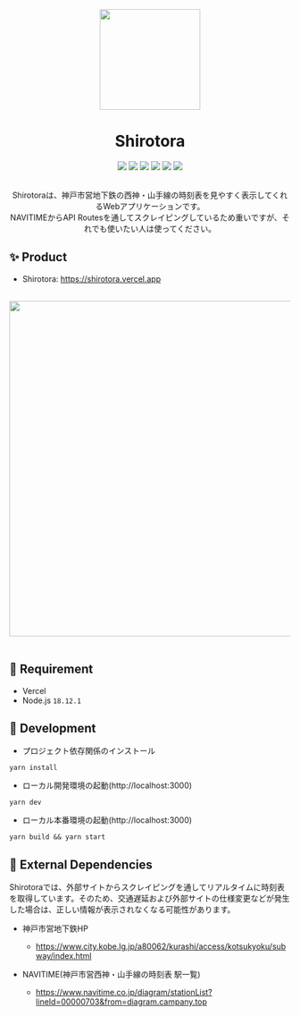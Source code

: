 <div align="center">
  <img align="center" width="180" src="./docs/images/shirotora_icon.png" />
</div>

<h1 align="center">Shirotora</h1>

<div align="center">
  <img src="https://img.shields.io/badge/npm-1.18.2-green" />
  <img src="https://img.shields.io/badge/yarn-1.22.19-6495ED.svg?style=flat" />
  <img src="https://img.shields.io/badge/Next.js-13.2.4-000000.svg?logo=Next.js&style=flat" />
  <img src="https://img.shields.io/badge/React-18.2.0-5DD3F2.svg?logo=react&style=flat" />
  <img src="https://img.shields.io/badge/TypeScript-18.2.0-3073BF.svg?logo=typescript&style=flat" />
  <img src="https://therealsujitk-vercel-badge.vercel.app/?app=shirotora" />
</div>

<br>

<p align="center">
Shirotoraは、神戸市営地下鉄の西神・山手線の時刻表を見やすく表示してくれるWebアプリケーションです。<br>NAVITIMEからAPI Routesを通してスクレイピングしているため重いですが、それでも使いたい人は使ってください。</p>

## ✨ Product

- Shirotora: https://shirotora.vercel.app

<br>
<div align="center">
<img width="600" src="./docs/images/shirotora_image.png">
</div>
<br>

## 🔨 Requirement

- Vercel
- Node.js `18.12.1`

## 🚧 Development

- プロジェクト依存関係のインストール

```
yarn install
```

- ローカル開発環境の起動(http://localhost:3000)

```
yarn dev
```

- ローカル本番環境の起動(http://localhost:3000)

```
yarn build && yarn start
```

## 🧩 External Dependencies

Shirotoraでは、外部サイトからスクレイピングを通してリアルタイムに時刻表を取得しています。そのため、交通遅延および外部サイトの仕様変更などが発生した場合は、正しい情報が表示されなくなる可能性があります。

- 神戸市営地下鉄HP
  - https://www.city.kobe.lg.jp/a80062/kurashi/access/kotsukyoku/subway/index.html

- NAVITIME(神戸市営西神・山手線の時刻表 駅一覧)
  - https://www.navitime.co.jp/diagram/stationList?lineId=00000703&from=diagram.campany.top
